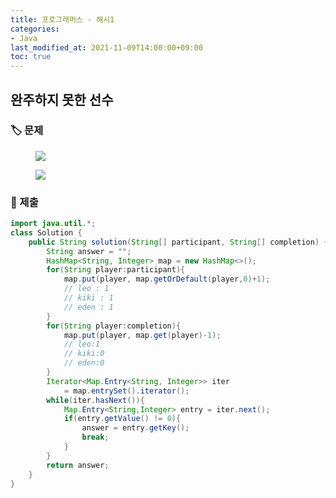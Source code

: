 ```yaml
---
title: 프로그래머스 - 해시1
categories:
- Java
last_modified_at: 2021-11-09T14:00:00+09:00
toc: true
---
```


## 완주하지 못한 선수
### :label: 문제
<figure>
<img src="https://user-images.githubusercontent.com/63999784/140883980-120c1892-512e-4aff-8d75-1888559da675.png">
</figure>
<figure>
<img src="https://user-images.githubusercontent.com/63999784/140884093-85723708-5776-47cb-87a9-c2a6dd22692a.png">
</figure>

### :bookmark: 제출

```java
import java.util.*;
class Solution {
    public String solution(String[] participant, String[] completion) {
        String answer = "";
        HashMap<String, Integer> map = new HashMap<>();
        for(String player:participant){
            map.put(player, map.getOrDefault(player,0)+1);
            // leo : 1
            // kiki : 1
            // eden : 1
        }
        for(String player:completion){
            map.put(player, map.get(player)-1);
            // leo:1
            // kiki:0
            // eden:0
        }
        Iterator<Map.Entry<String, Integer>> iter 
            = map.entrySet().iterator();
        while(iter.hasNext()){
            Map.Entry<String,Integer> entry = iter.next();
            if(entry.getValue() != 0){
                answer = entry.getKey();
                break;
            }
        }
        return answer;
    }
}
```
